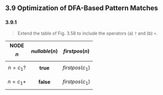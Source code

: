 ## 3.9 Optimization of DFA-Based Pattern Matches

### 3.9.1

> Extend the table of Fig. 3.58 to include the operators (a) `?` and (b) `+`.

| NODE $$n$$ | $$nullable(n)$$ | $$firstpos(n)$$ |
|:-:|:-:|:-:|
| $$n=c_1?$$ | __true__ | $$firstpos(c_1)$$ |
| $$n=c_1+$$ | __false__ | $$firstpos(c_1)$$ |
